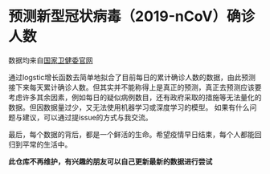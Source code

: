 # 预测新型冠状病毒（2019-nCoV）确诊人数
数据均来自[国家卫健委官网](http://www.nhc.gov.cn/xcs/yqtb/list_gzbd.shtml "With a Title")

通过logstic增长函数去简单地拟合了目前每日的累计确诊人数的数据，由此预测接下来每天累计确诊人数。但其实并不能称得上是真正的预测，真正去预测应该要考虑许多其余因素，例如每日的疑似病例数目，还有政府采取的措施等无法量化的数据。但因数据量过少，又无法使用机器学习或深度学习的模型。
如果有什么问题与建议，可以通过提issue的方式与我交流。

最后，每个数据的背后，都是一个鲜活的生命。希望疫情早日结束，每个人都能回归到平常的生活中。

**此仓库不再维护，有兴趣的朋友可以自己更新最新的数据进行尝试**
